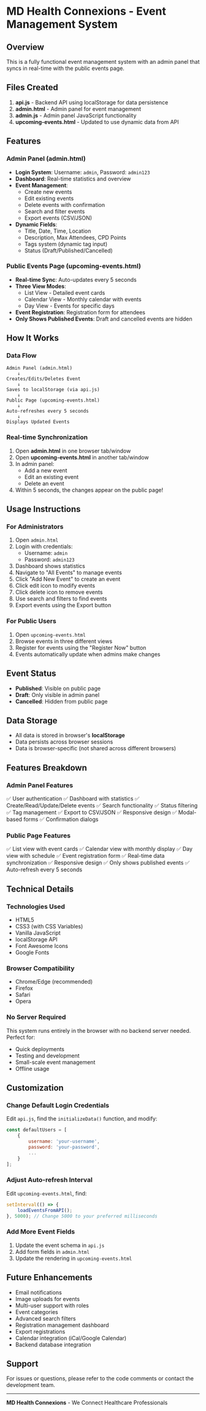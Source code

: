 # MD Health Connexions - Event Management System

## Overview
This is a fully functional event management system with an admin panel that syncs in real-time with the public events page.

## Files Created
1. **api.js** - Backend API using localStorage for data persistence
2. **admin.html** - Admin panel for event management
3. **admin.js** - Admin panel JavaScript functionality
4. **upcoming-events.html** - Updated to use dynamic data from API

## Features

### Admin Panel (admin.html)
- **Login System**: Username: `admin`, Password: `admin123`
- **Dashboard**: Real-time statistics and overview
- **Event Management**:
  - Create new events
  - Edit existing events
  - Delete events with confirmation
  - Search and filter events
  - Export events (CSV/JSON)
- **Dynamic Fields**:
  - Title, Date, Time, Location
  - Description, Max Attendees, CPD Points
  - Tags system (dynamic tag input)
  - Status (Draft/Published/Cancelled)

### Public Events Page (upcoming-events.html)
- **Real-time Sync**: Auto-updates every 5 seconds
- **Three View Modes**:
  - List View - Detailed event cards
  - Calendar View - Monthly calendar with events
  - Day View - Events for specific days
- **Event Registration**: Registration form for attendees
- **Only Shows Published Events**: Draft and cancelled events are hidden

## How It Works

### Data Flow
```
Admin Panel (admin.html)
    ↓
Creates/Edits/Deletes Event
    ↓
Saves to localStorage (via api.js)
    ↓
Public Page (upcoming-events.html)
    ↓
Auto-refreshes every 5 seconds
    ↓
Displays Updated Events
```

### Real-time Synchronization
1. Open **admin.html** in one browser tab/window
2. Open **upcoming-events.html** in another tab/window
3. In admin panel:
   - Add a new event
   - Edit an existing event
   - Delete an event
4. Within 5 seconds, the changes appear on the public page!

## Usage Instructions

### For Administrators
1. Open `admin.html`
2. Login with credentials:
   - Username: `admin`
   - Password: `admin123`
3. Dashboard shows statistics
4. Navigate to "All Events" to manage events
5. Click "Add New Event" to create an event
6. Click edit icon to modify events
7. Click delete icon to remove events
8. Use search and filters to find events
9. Export events using the Export button

### For Public Users
1. Open `upcoming-events.html`
2. Browse events in three different views
3. Register for events using the "Register Now" button
4. Events automatically update when admins make changes

## Event Status

- **Published**: Visible on public page
- **Draft**: Only visible in admin panel
- **Cancelled**: Hidden from public page

## Data Storage
- All data is stored in browser's **localStorage**
- Data persists across browser sessions
- Data is browser-specific (not shared across different browsers)

## Features Breakdown

### Admin Panel Features
✅ User authentication
✅ Dashboard with statistics
✅ Create/Read/Update/Delete events
✅ Search functionality
✅ Status filtering
✅ Tag management
✅ Export to CSV/JSON
✅ Responsive design
✅ Modal-based forms
✅ Confirmation dialogs

### Public Page Features
✅ List view with event cards
✅ Calendar view with monthly display
✅ Day view with schedule
✅ Event registration form
✅ Real-time data synchronization
✅ Responsive design
✅ Only shows published events
✅ Auto-refresh every 5 seconds

## Technical Details

### Technologies Used
- HTML5
- CSS3 (with CSS Variables)
- Vanilla JavaScript
- localStorage API
- Font Awesome Icons
- Google Fonts

### Browser Compatibility
- Chrome/Edge (recommended)
- Firefox
- Safari
- Opera

### No Server Required
This system runs entirely in the browser with no backend server needed. Perfect for:
- Quick deployments
- Testing and development
- Small-scale event management
- Offline usage

## Customization

### Change Default Login Credentials
Edit `api.js`, find the `initializeData()` function, and modify:
```javascript
const defaultUsers = [
    {
        username: 'your-username',
        password: 'your-password',
        ...
    }
];
```

### Adjust Auto-refresh Interval
Edit `upcoming-events.html`, find:
```javascript
setInterval(() => {
    loadEventsFromAPI();
}, 5000); // Change 5000 to your preferred milliseconds
```

### Add More Event Fields
1. Update the event schema in `api.js`
2. Add form fields in `admin.html`
3. Update the rendering in `upcoming-events.html`

## Future Enhancements
- Email notifications
- Image uploads for events
- Multi-user support with roles
- Event categories
- Advanced search filters
- Registration management dashboard
- Export registrations
- Calendar integration (iCal/Google Calendar)
- Backend database integration

## Support
For issues or questions, please refer to the code comments or contact the development team.

---

**MD Health Connexions** - We Connect Healthcare Professionals
